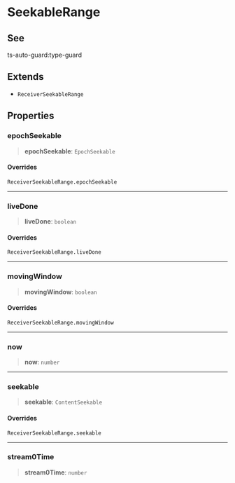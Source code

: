 # SeekableRange

## See

ts-auto-guard:type-guard

## Extends

- `ReceiverSeekableRange`

## Properties

### epochSeekable

> **epochSeekable**: `EpochSeekable`

#### Overrides

`ReceiverSeekableRange.epochSeekable`

***

### liveDone

> **liveDone**: `boolean`

#### Overrides

`ReceiverSeekableRange.liveDone`

***

### movingWindow

> **movingWindow**: `boolean`

#### Overrides

`ReceiverSeekableRange.movingWindow`

***

### now

> **now**: `number`

***

### seekable

> **seekable**: `ContentSeekable`

#### Overrides

`ReceiverSeekableRange.seekable`

***

### stream0Time

> **stream0Time**: `number`
